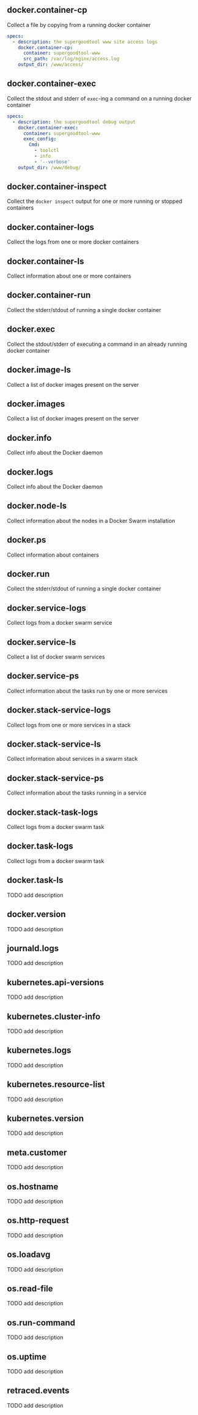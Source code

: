 
## docker.container-cp

Collect a file by copying from a running docker container

```yaml
specs:
  - description: the supergoodtool www site access logs
    docker.container-cp:
      container: supergoodtool-www
      src_path: /var/log/nginx/access.log
    output_dir: /www/access/

```
    

## docker.container-exec

Collect the stdout and stderr of `exec`-ing a command on a running docker container

```yaml
specs:
  - description: the supergoodtool debug output
    docker.container-exec:
      container: supergoodtool-www
      exec_config:
        Cmd:
          - toolctl
          - info
          - '--verbose'
    output_dir: /www/debug/

```
    

## docker.container-inspect

Collect the `docker inspect` output for one or more running or stopped containers

## docker.container-logs

Collect the logs from one or more docker containers

## docker.container-ls

Collect information about one or more containers

## docker.container-run

Collect the stderr/stdout of running a single docker container

## docker.exec

Collect the stdout/stderr of executing a command in an already running docker container

## docker.image-ls

Collect a list of docker images present on the server

## docker.images

Collect a list of docker images present on the server

## docker.info

Collect info about the Docker daemon

## docker.logs

Collect info about the Docker daemon

## docker.node-ls

Collect information about the nodes in a Docker Swarm installation

## docker.ps

Collect information about containers

## docker.run

Collect the stderr/stdout of running a single docker container

## docker.service-logs

Collect logs from a docker swarm service

## docker.service-ls

Collect a list of docker swarm services

## docker.service-ps

Collect information about the tasks run by one or more services

## docker.stack-service-logs

Collect logs from one or more services in a stack

## docker.stack-service-ls

Collect information about services in a swarm stack

## docker.stack-service-ps

Collect information about the tasks running in a service

## docker.stack-task-logs

Collect logs from a docker swarm task

## docker.task-logs

Collect logs from a docker swarm task

## docker.task-ls

TODO add description

## docker.version

TODO add description

## journald.logs

TODO add description

## kubernetes.api-versions

TODO add description

## kubernetes.cluster-info

TODO add description

## kubernetes.logs

TODO add description

## kubernetes.resource-list

TODO add description

## kubernetes.version

TODO add description

## meta.customer

TODO add description

## os.hostname

TODO add description

## os.http-request

TODO add description

## os.loadavg

TODO add description

## os.read-file

TODO add description

## os.run-command

TODO add description

## os.uptime

TODO add description

## retraced.events

TODO add description
